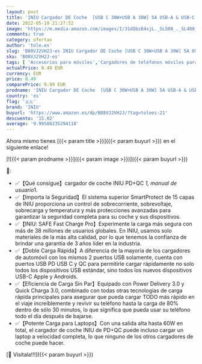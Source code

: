 ```yaml
---
layout: post
title: 'INIU Cargador DE Coche  [USB C 30W+USB A 30W] 5A USB-A & USB-C Carga RÁPIDA Cargador de automóviles  Adaptador de Metal para iPhone12 Pro MAX Mini 11 XR 8 Samsung S21 Huawei LG iPad Airpods'
date: 2022-05-19 21:27:52
image: 'https://m.media-amazon.com/images/I/31dQbz84xjL._SL500_._SL400_.jpg'
comments: true
category: ofertas
author: 'tole.es'
slug: 'B08VJ2VH2J-es INIU Cargador DE Coche [USB C 30W+USB A 30W] 5A USB-A &...'
sku: 'B08VJ2VH2J-es'
tags: [ 'Accesorios para móviles','Cargadores de teléfonos móviles para coches','Cargadores para móviles','Comunicación móvil y accesorios','Electrónica','iniu','ipad','🇪🇸', ]
actualPrice: 8.49 EUR
currency: EUR
price: 8.49
comparePrice: 9.99 EUR
prodname: 'INIU Cargador DE Coche  [USB C 30W+USB A 30W] 5A USB-A & USB-C Carga RÁPIDA Cargador de automóviles  Adaptador de Metal para iPhone12 Pro MAX Mini 11 XR 8 Samsung S21 Huawei LG iPad Airpods'
country: 'es'
flag: '🇪🇸'
brand: 'INIU'
buyurl: 'https://www.amazon.es/dp/B08VJ2VH2J/?tag=tolees-21'
descuento: '15.02'
average: '9.99588235294118'
---
```


Ahora mismo tienes [{{< param title >}}]({{< param buyurl >}}) en el siguiente enlace!

[![{{< param prodname >}}]({{< param image >}})]({{< param buyurl >}})

🔎:

- ✅【Qué consigue】cargador de coche INIU PD+QC *1, manual de usuario*1.
- ✅【Importa la Seguridad】El sistema superior SmartProtect de 15 capas de INIU proporciona un control de sobrecorriente, sobrevoltaje, sobrecarga y temperatura y más protecciones avanzadas para garantizar la seguridad completa para su coche y sus dispositivos.
- ✅【INIU: SAFE Fast Charge Pro】Experimente la carga más segura con más de 38 millones de usuarios globales. En INIU, usamos solo materiales de la más alta calidad, por lo que tenemos la confianza de brindar una garantía de 3 años líder en la industria.
- ✅【Doble Carga Rápida】A diferencia de la mayoría de los cargadores de automóvil con los mismos 2 puertos USB solamente, cuenta con puertos USB PD USB C y QC para permitirle cargar rápidamente no solo todos los dispositivos USB estándar, sino todos los nuevos dispositivos USB-C Apple y Androids.
- ✅【Eficiencia de Carga Sin Par】Equipado con Power Delivery 3.0 y Quick Charga 3.0, combinado con todas otras tecnologías de carga rápida principales para asegurar que pueda cargar TODO más rápido en el viaje increíblemente y revivir su teléfono hasta la carga de 80% dentro de sólo 30 minutos, lo que significa que pueda usar su teléfono todo el día después de bajarse.
- ✅【Potente Carga para Laptops】Con una salida alta hasta 60W en total, el cargador de coche INIU de PD+QC puede incluso cargar un laptop a velocidad completa, lo que ninguno de los otros cargadores de coche puede hacer.

[🛒 Visítala!!!]({{< param buyurl >}})
